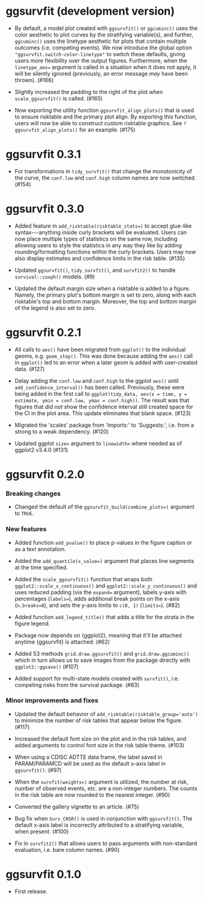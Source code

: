 # ggsurvfit (development version)

* By default, a model plot created with `ggsurvfit()` or `ggcuminc()` uses the color aesthetic to plot curves by the stratifying variable(s), and further, `ggcuminc()` uses the linetype aesthetic for plots that contain multiple outcomes (i.e. competing events). We now introduce the global option `"ggsurvfit.switch-color-linetype"` to switch these defaults, giving users more flexibility over the output figures. Furthermore, when the `linetype_aes=` argument is called in a situation when it does not apply, it will be silently ignored (previously, an error message _may_ have been thrown). (#166)

* Slightly increased the padding to the right of the plot when `scale_ggsurvfit()` is called. (#165)

* Now exporting the utility function `ggsurvfit_align_plots()` that is used to ensure risktable and the primary plot align. By exporting this function, users will now be able to construct custom risktable graphics. See `?ggsurvfit_align_plots()` for an example. (#175)

# ggsurvfit 0.3.1

* For transformations in `tidy_survfit()` that change the monotonicity of the curve, the `conf.low` and `conf.high` column names are now switched. (#154)

# ggsurvfit 0.3.0

* Added feature in `add_risktable(risktable_stats=)` to accept glue-like syntax---anything inside curly brackets will be evaluated. Users can now place multiple types of statistics on the same row, including allowing users to style the statistics in any way they like by adding rounding/formatting functions within the curly brackets. Users may now also display estimates and confidence limits in the risk table. (#135)

* Updated `ggsurvfit()`, `tidy_survfit()`, and `survfit2()` to handle `survival::coxph()` models. (#9)

* Updated the default margin size when a risktable is added to a figure. Namely, the primary plot's bottom margin is set to zero, along with each risktable's top and bottom margin. Moreover, the top and bottom margin of the legend is also set to zero.

# ggsurvfit 0.2.1

* All calls to `aes()` have been migrated from `ggplot()` to the individual geoms, e.g. `geom_step()`. This was done because adding the `aes()` call in `ggplot()` led to an error when a later geom is added with user-created data. (#127)

* Delay adding the `conf.low` and `conf.high` to the ggplot `aes()` until `add_confidence_interval()` has been called. Previously, these were being added in the first call to `ggplot(tidy_data, aes(x = time, y = estimate, ymin = conf.low, ymax = conf.high))`. The result was that figures that did _not_ show the confidence interval still created space for the CI in the plot area. This update eliminates that blank space. (#123)

* Migrated the 'scales' package from 'Imports:' to 'Suggests:', i.e. from a strong to a weak dependency. (#120)

* Updated ggplot `size=` argument to `linewidth=` where needed as of ggplot2 v3.4.0 (#131)

# ggsurvfit 0.2.0

### Breaking changes

* Changed the default of the `ggsurvfit_build(combine_plots=)` argument to `TRUE`.

### New features

* Added function `add_pvalue()` to place p-values in the figure caption or as a text annotation.

* Added the `add_quantile(x_value=)` argument that places line segments at the time specified.

* Added the `scale_ggsurvfit()` function that wraps both `ggplot2::scale_x_continuous()` and `ggplot2::scale_y_continuous()` and uses reduced padding (via the `expand=` argument), labels y-axis with percentages (`labels=`), adds additional break points on the x-axis (`n.breaks=8`), and sets the y-axis limits to `c(0, 1)` (`limits=`). (#82)

* Added function `add_legend_title()` that adds a title for the strata in the figure legend. 

* Package now depends on {ggplot2}, meaning that it'll be attached anytime {ggsurvfit} is attached. (#62)

* Added S3 methods `grid.draw.ggsurvfit()` and `grid.draw.ggcuminc()` which in turn allows us to save images from the package directly with `ggplot2::ggsave()` (#107)

* Added support for multi-state models created with `survfit()`, i.e. competing risks from the survival package. (#83)

### Minor improvements and fixes

* Updated the default behavior of `add_risktable(risktable_group='auto')` to minimize the number of risk tables that appear below the figure. (#117) 

* Increased the default font size on the plot and in the risk tables, and added arguments to control font size in the risk table theme. (#103) 

* When using a CDISC ADTTE data frame, the label saved in PARAM/PARAMCD will be used as the default x-axis label in `ggsurvfit()`. (#97)

* When the `survfit(weights=)` argument is utilized, the number at risk, number of observed events, etc. are a non-integer numbers. The counts in the risk table are now rounded to the nearest integer. (#90)

* Converted the gallery vignette to an article. (#75)

* Bug fix when `Surv_CNSR()` is used in conjunction with `ggsurvfit()`. The default x-axis label is incorrectly attributed to a stratifying variable, when present. (#100)

* Fix in `survfit2()` that allows users to pass arguments with non-standard evaluation, i.e. bare column names. (#90)

# ggsurvfit 0.1.0

* First release.
